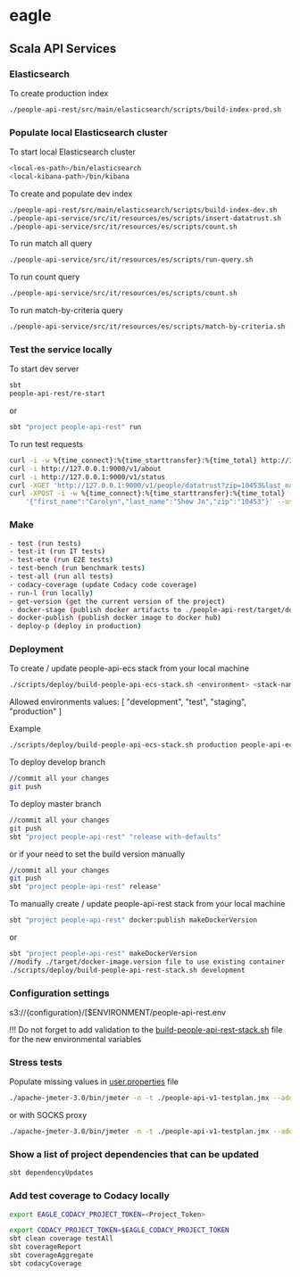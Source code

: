 # eagle

## Scala API Services

### Elasticsearch

To create production index

```sh
./people-api-rest/src/main/elasticsearch/scripts/build-index-prod.sh
```

### Populate local Elasticsearch cluster

To start local Elasticsearch cluster

```sh
<local-es-path>/bin/elasticsearch
<local-kibana-path>/bin/kibana
```

To create and populate dev index

```sh
./people-api-rest/src/main/elasticsearch/scripts/build-index-dev.sh
./people-api-service/src/it/resources/es/scripts/insert-datatrust.sh
./people-api-service/src/it/resources/es/scripts/count.sh
```

To run match all query

```sh
./people-api-service/src/it/resources/es/scripts/run-query.sh
```

To run count query

```sh
./people-api-service/src/it/resources/es/scripts/count.sh
```

To run match-by-criteria query

```sh
./people-api-service/src/it/resources/es/scripts/match-by-criteria.sh
```

### Test the service locally

To start dev server

```sh
sbt
people-api-rest/re-start
```
or
```sh
sbt "project people-api-rest" run
```

To run test requests

```sh
curl -i -w %{time_connect}:%{time_starttransfer}:%{time_total} http://127.0.0.1:9000/v1/health
curl -i http://127.0.0.1:9000/v1/about
curl -i http://127.0.0.1:9000/v1/status
curl -XGET 'http://127.0.0.1:9000/v1/people/datatrust?zip=10453&last_name=Show%20J' --user search-user:search-password
curl -XPOST -i -w %{time_connect}:%{time_starttransfer}:%{time_total} -H "Content-Type: application/json" http://127.0.0.1:9000/v1/people/datatrust/search -d \
    '{"first_name":"Carolyn","last_name":"Show Jn","zip":"10453"}' --user search-user:search-password
```

### Make
```sh
- test (run tests)
- test-it (run IT tests)
- test-ete (run E2E tests)
- test-bench (run benchmark tests)
- test-all (run all tests)
- codacy-coverage (update Codacy code coverage)
- run-l (run locally)
- get-version (get the current version of the project)
- docker-stage (publish docker artifacts to ./people-api-rest/target/docker/ folder)
- docker-publish (publish docker image to docker hub)
- deploy-p (deploy in production)
```

### Deployment

To create / update people-api-ecs stack from your local machine

```sh
./scripts/deploy/build-people-api-ecs-stack.sh <environment> <stack-name>
```

Allowed environments values: [ "development", "test", "staging", "production" ]

Example

```sh
./scripts/deploy/build-people-api-ecs-stack.sh production people-api-ecs-prod-stack
```

To deploy develop branch

```sh
//commit all your changes
git push
```

To deploy master branch

```sh
//commit all your changes
git push
sbt "project people-api-rest" "release with-defaults"
```

or if your need to set the build version manually
```sh
//commit all your changes
git push
sbt "project people-api-rest" release"
```

To manually create / update  people-api-rest stack from your local machine

```sh
sbt "project people-api-rest" docker:publish makeDockerVersion
```

or

```sh
sbt "project people-api-rest" makeDockerVersion
//modify ./target/docker-image.version file to use existing container
./scripts/deploy/build-people-api-rest-stack.sh development
```

### Configuration settings

s3://{configuration}/[$ENVIRONMENT/people-api-rest.env

!!! Do not forget to add validation to
the [build-people-api-rest-stack.sh](https://github.com/targetedvictory/eagle/blob/master/scripts/deploy/build-people-api-rest-stack.sh#L38-L52)
file for the new environmental variables

### Stress tests

Populate missing values in [user.properties](https://github.com/targetedvictory/eagle/blob/master/scripts/jmeter-test-plans/user.properties) file

```sh
./apache-jmeter-3.0/bin/jmeter -n -t ./people-api-v1-testplan.jmx --addprop ./user.properties
```

or with SOCKS proxy

```sh
./apache-jmeter-3.0/bin/jmeter -n -t ./people-api-v1-testplan.jmx --addprop ./user.properties -DsocksProxyHost=localhost -DsocksProxyPort=1234
```

### Show a list of project dependencies that can be updated

```sh
sbt dependencyUpdates
```

### Add test coverage to Codacy locally

```sh
export EAGLE_CODACY_PROJECT_TOKEN=<Project_Token>
```

```sh
export CODACY_PROJECT_TOKEN=$EAGLE_CODACY_PROJECT_TOKEN
sbt clean coverage testAll
sbt coverageReport
sbt coverageAggregate
sbt codacyCoverage
```